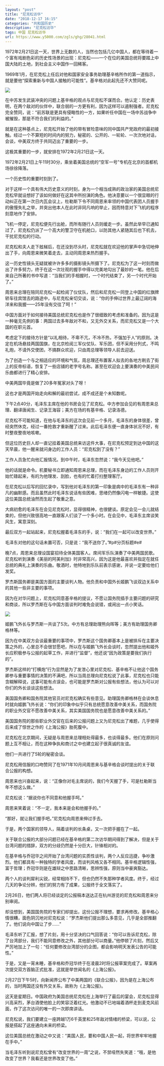 ```yaml
---
layout: "post"
title: "尼克松访华"
date: "2018-12-17 16:15"
categories: "共和国历史"
description: "尼克松访华"
tags: 中国 尼克松访华
url: https://www.y5000.com/zgls/ghg/28041.html
---
```






1972年2月21日这一天，世界上无数的人，当然也包括几亿中国人，都在等待着一个富有戏剧色彩的历史性场景的出现：尼克松——一个在位的美国总统将要踏上中国大陆的土地，到社会主义中国作一回稀客。

1969年1月，在尼克松上任后对他和国家安全事务助理基辛格所作的第一道指示，就是要他“探索重新与中国人接触的可能性”。基辛格对此起先还不大赞同呢。

![](https://img.y5000.com/uploads/allimg/180124/8-1P124163112921.jpg)

在中苏发生武装冲突的问题上基辛格的观点与尼克松不谋而合。他认定：历史表明，在两个敌对的伙伴中，联合弱的一方更有利，因为这样可以遏制强者。尼克松完全赞同，说：“前苏联是更具有侵略性的一方，如果听任中国在一场中苏战争中被摧毁，那是不符合我们的利益的。”

就是在这种基点上，尼克松开始了他的带有冒险意味的同中国共产党政府的最初接触。经过一个不算短的时间内的努力，秘密的、公开的、一轮轮、一次次地对话，会谈，中美双方终于共同迈出了重要的一步。

这极其重要的一步，就安排在1972年2月21日这一天。

1972年2月21日上午11时30分，乘坐着美国总统的“空军一号”专机在北京的首都机场徐徐降落。

一个历史性的重要时刻到了。

对于这样一个具有伟大历史意义的时刻，身为一个相当成熟的政治家的美国总统尼克松早就设想好了该如何做好在这其中所扮演的角色。他决意要以一个很显眼的行动纠正在第一次日内瓦会议上，杜勒斯下令不同周恩来率领的中国代表团人员握手的傲慢失礼之举，并突出他本人在此时非同凡响的举止，因而特意对下飞机的程序刻意地作了安排。

飞机一停定，尼克松便先行出舱，而所有随行人员则缓走一步。虽然此举早已通知过了，尼克松仍派了一个高大的警卫守在机舱口，以防其他人紧随其后也下机去，干扰尼克松的行动。

尼克松和夫人走下舷梯后，在还没到尽头时，尼克松就在欢迎他的掌声中急切地伸出了手，向周恩来微笑着走去，主动同周恩来热烈握手。

这一历史性镜头无疑就被许许多多的摄影镜头所摄下了。尼克松为了这一时刻而做出了许多努力，终于在这一次壮观的握手中得以完美地勾出了最妙的一笔。他在后来自己所著的书中写道：“当我们的手相握时，一个时代结束了，另一个时代开始了。”

周恩来总理在陪同尼克松一起检阅了仪仗队，然后和尼克松一同登上中国的红旗牌轿车往宾馆去的路途中，与尼克松亲切交谈，说：“你的手伸过世界上最辽阔的海洋来和我握——25年没有交往了呵！”

中国方面对于如何接待美国总统尼克松也是作了很细致的考虑和准备的。因为这是一种毫无先例的事：两国过去多年敌对不和，又无外交关系，而尼克松又是一个大国的在职元首。

考虑定下的接待方针是“以礼相待，不卑不亢，不冷不热，不强加于人”的原则。决定在机场悬挂两国国旗，在北京检阅三军仪仗队、军乐团，但不采用分列式，不鸣礼炮，不请外交使团，不搞群众欢迎，只由周总理等领导人前去迎送。

为了创造一个与之相适应的环境和气氛，周总理还布置客人拟去的各地方刷去了街上的反帝标语，恢复了一些店铺的老字号名称。甚至在欢迎会上要演奏的中美民间乐曲都进行了精心安排。

中美两国毕竟是做了20多年冤家对头了呀！

这也才是两国开始走向和解的最初尝试，成不成还是个未知数呢。

下午2点40分，毛泽东主席在他的书房会见了尼克松。中方参加会见的有周恩来总理、翻译唐闻生、记录王海容；美方在场的有基辛格、记录洛德。

尼克松不可能知道，在他与毛泽东的这次会见前一个多月，毛泽东的身体很差，曾经突然休克，经过一番抢救才重新醒了过来。此后毛泽东便一直身体状况不好，有时整夜整夜地咳嗽。

但这位历史巨人却一直记挂着美国总统来访这件大事，在尼克松预定到达中国的这天早晨，他一醒来就问身边的工作人员：“尼克松到了没有？”

工作人员急忙向他汇报情况。到中午时，毛泽东忽然说：“我今天见他吧。”

他的话就是命令。机要秘书立即通知周恩来总理，而在毛泽东身边的工作人员则开始忙碌起来，有的为他理发、刮脸，也有的忙着打扫整理客厅。

在尼克松以后写的回忆录中，写到他对毛泽东的第一印象是病中的毛泽东有一种非凡的幽默感。而且虽然此时毛泽东说话有些困难，思绪仍然像闪电一样敏捷。这使这位美国总统油然而生起了敬重之意。

大病初愈的毛泽东在会见尼克松时，显得很精神，也很健谈。原定会见一会儿就结束的，但他兴致很高地一直跟客人们谈了一个多小时。在会见中，毛泽东主席谈笑风生，寓意深刻。

最后双方一起站起来，尼克松握着毛泽东的手，说：“我们在一起可以改变世界。”

毛泽东对他的这句话未置可否，只是说：“我不送你了。”#p#分页标题#e#

晚7点，周恩来总理设国宴招待全体美国客人。席间军乐队演奏了中美两国民歌。尼克松听到演奏《美丽的阿美利加》时非常高兴，因为这是他最喜欢并指定在就任总统的典礼上演奏的乐曲。敬酒时，他特地到乐队前表示感谢，并说一定要给他们发奖。

罗杰斯国务卿是美国方面的主要谈判人物。他负责和中国外长姬鹏飞谈双边关系中的其他一些非主要的事项。

因为在对华问题上，尼克松同意基辛格的提议，不愿让国务院插手主要问题的研究和商谈，所以罗杰斯在与中国方面谈判时难免会说错，或闹出一点小笑话。

![](https://img.y5000.com/uploads/allimg/180124/8-1P124163445139.jpg)

姬鹏飞外长与罗杰斯一共谈了5次。中方有总理助理熊向晖等；美方有助理国务卿格林等。

因为在中美双方会谈最重要的事项中，罗杰斯这个国务卿基本上是被排斥在主要决策之外的，心里总不会很甘愿吧，所以在与姬鹏飞外长会谈时，忽然提出他和姬外长应积极参与公报的起草工作，并进行“监督”，他还说“因为政策是要我们执行的”。

罗杰斯这样的“打横炮”行为显然是为了发泄心里对尼克松、基辛格不让他这个国务卿参与重要事情的决策的不满吧，所以当周总理向尼克松说了此事，尼克松也只能含糊解释说，这事可能有点误会，也可能是罗杰斯对公报有些想法，他认为可以对你们的外长谈谈这些想法。

美国国务卿和国务院其他官员对尼克松确实有些意见。助理国务卿格林在会谈休息时就向姬鹏飞外长说：“你们的印象中似乎只有总统愿意改善中美关系，而国务院的职业外交官不愿改善中美关系，其实美国国务院也是愿意改善中美关系的。”

美国国务院的那些职业外交官在后来的公报问题上又为尼克松出了难题，几乎使得后来成了惊世之作的《上海公报》胎死腹中。

尼克松在北京期间，无疑是与周恩来总理相处得最多，也谈得最多。他们在原则问题上互不相让，而在这种争执和商讨之中也建立起子很真诚的友谊。

他们一共进行了5轮的秘密会谈。

尼克松用信服的口吻赞同了在1971年10月间周恩来与基辛格会谈时提出的关于联合公报的构想。

周恩来也兴奋起来，说：“正像你对毛主席说的，我们今天握了手，可是杜勒斯当年不想这么做。”

尼克松说：“据说你也不同意和他握手呵。”

周恩来笑着说：“不一定，我本来是会和他握手的。”

“那好，就让我们握手吧。”尼克松向周恩来伸过手去。

于是，两个国家的领导人，隔着谈判的长条桌，又一次把手握在了一起。

关于联合公报的大部分问题已经在基辛格的第二次访华期间得到了解决，但是关于台湾问题的措辞，双方的分歧仍然是十分巨大，针锋相对的。

在基辛格与乔冠华之间开始了台湾问题的实质性谈判，两个人反应迅捷，争吵激烈。他们都具有一种独特的学者风度，而谈判风格又各不相同。基辛格逻辑性强，富于哲理；乔冠华则是在雄辩之中思路清晰，思辨性强，原则当中豪爽豁达。

两个人的谈判犀利尖锐，经常相持不下，但也仍然不失那种学者风度。终于，经过几天的争论分辨，他们的努力有了成果，公报终于全文落实了。

2月26日，他们两人将已经谈定的公报稿本送达正在杭州游览的尼克松和周恩来分别审阅。

却没想到，美国国务院的专家们却提出，这份公报不理想，要求再修改。基辛格心情很糟，面色阴沉地对尼克松说：“罗杰斯他们提出那么多意见，几乎是全部推翻了。他们说向中国让了步……”

毛泽东听了汇报，想了片刻，用十分坚决的口气回答说：“你可以告诉尼克松，除了台湾部分，我们不能同意修改之外，其他部分可以商量。”他停顿了片刻，然后又严厉地加上了一句：“任何要修改台湾部分的企图，都会影响明天发表公告的可能性。”

于是，又是一宵未睡，基辛格和乔冠华终于在凌晨2时将公报草案完成了。草案再次提交双方首脑正式批准，这就是举世闻名的《上海公报》。

2月27日下午5时，向新闻界公布了中美两国的《联合公报》，因为是在上海公布的，当时两国还没有外交关系，故称为《上海公报》。

这天是星期日。中国政府为美国总统尼克松在上海举行了最后的宴会，尼克松显得兴高采烈，茅台酒使他脸上的笑容泛着红光。他激动不已地端着酒杯走到麦克风前面，作了这次访问的唯一的一次即席讲话。

尼克松说，我们要建立一座跨越1万6千英里和25年敌对情绪的桥梁，可以说，公报是搭起了这座通向未来的桥梁。

这位美国总统在激动之中又说：“美国人民，要和中国人民一起，将世界牢牢地握在手中。”

当毛泽东听到说尼克松曾有“改变世界的一周”之说，不禁哑然失笑道：“哦，是他改变了世界？我看还是世界改变了他。”
